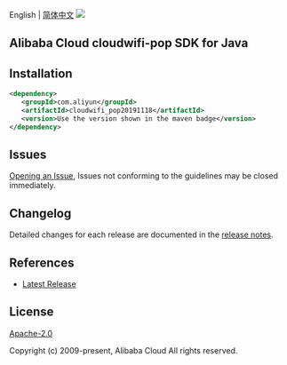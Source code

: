 English | [简体中文](README-CN.md)
![](https://aliyunsdk-pages.alicdn.com/icons/AlibabaCloud.svg)

## Alibaba Cloud cloudwifi-pop SDK for Java

## Installation

```xml
<dependency>
   <groupId>com.aliyun</groupId>
   <artifactId>cloudwifi_pop20191118</artifactId>
   <version>Use the version shown in the maven badge</version>
</dependency>
```

## Issues
[Opening an Issue](https://github.com/aliyun/alibabacloud-sdk/issues/new), Issues not conforming to the guidelines may be closed immediately.

## Changelog
Detailed changes for each release are documented in the [release notes](./ChangeLog.txt).

## References
* [Latest Release](https://github.com/aliyun/alibabacloud-sdk/tree/master/java)

## License
[Apache-2.0](http://www.apache.org/licenses/LICENSE-2.0)

Copyright (c) 2009-present, Alibaba Cloud All rights reserved.